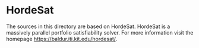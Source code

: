 
# HordeSat

The sources in this directory are based on HordeSat.
HordeSat is a massively parallel portfolio satisfiability solver.
For more information visit the homepage https://baldur.iti.kit.edu/hordesat/.
